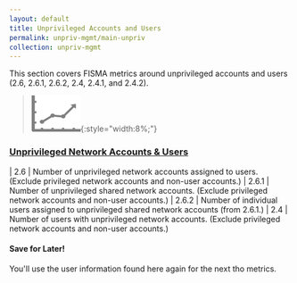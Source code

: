 ```yaml
---
layout: default
title: Unprivileged Accounts and Users
permalink: unpriv-mgmt/main-unpriv
collection: unpriv-mgmt
---
```

This section covers FISMA metrics around unprivileged accounts and users (2.6, 2.6.1, 2.6.2, 2.4, 2.4.1, and 2.4.2). 

>![Chart logo](../img/graph.png){:style="width:8%;"}

### [Unprivileged Network Accounts & Users](collection-26-24)

| 2.6 | Number of unprivileged network accounts assigned to users. (Exclude privileged network accounts and non-user accounts.)
| 2.6.1 | Number of unprivileged shared network accounts. (Exclude privileged network accounts and non-user accounts.)
| 2.6.2 | Number of individual users assigned to unprivileged shared network accounts (from 2.6.1.)
| 2.4 | Number of users with unprivileged network accounts. (Exclude privileged network accounts and non-user accounts.)

<div class="usa-alert usa-alert-info">
  <div class="usa-alert-body">
    <p class="usa-alert-text"><H4>Save for Later!</H4>
    You'll use the user information found here again for the next tho metrics.</p> 
</div>
</div>

